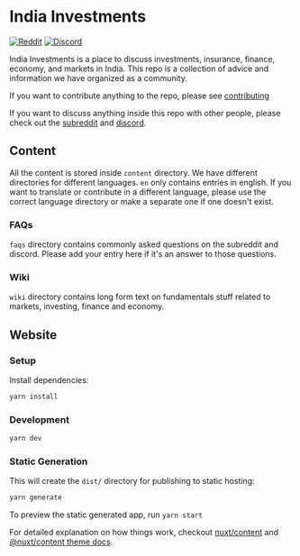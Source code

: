 # India Investments

[![Reddit](https://img.shields.io/reddit/subreddit-subscribers/indiainvestments?style=social)](https://www.reddit.com/r/IndiaInvestments)
[![Discord](https://img.shields.io/discord/546638391127572500)](https://discord.gg/hqBNg4u)

India Investments is a place to discuss investments, insurance, finance, economy, and markets in India. This repo is a collection of advice and information we have organized as a community.

If you want to contribute anything to the repo, please see [contributing](./CONTRIBUTING.md)

If you want to discuss anything inside this repo with other people, please check out the [subreddit](https://www.reddit.com/r/IndiaInvestments) and [discord](https://discord.gg/hqBNg4u).

## Content

All the content is stored inside `content` directory. We have different directories for different languages. `en` only contains entries in english. If you want to translate or contribute in a different language, please use the correct language directory or make a separate one if one doesn't exist.

### FAQs

`faqs` directory contains commonly asked questions on the subreddit and discord. Please add your entry here if it's an answer to those questions.

### Wiki

`wiki` directory contains long form text on fundamentals stuff related to markets, investing, finance and economy.

## Website

### Setup

Install dependencies:

```bash
yarn install
```

### Development

```bash
yarn dev
```

### Static Generation

This will create the `dist/` directory for publishing to static hosting:

```bash
yarn generate
```

To preview the static generated app, run `yarn start`

For detailed explanation on how things work, checkout [nuxt/content](https://content.nuxtjs.org) and [@nuxt/content theme docs](https://content.nuxtjs.org/themes-docs).
